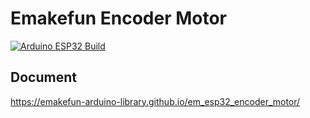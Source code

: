 # Emakefun Encoder Motor

[![Arduino ESP32 Build](https://github.com/emakefun-arduino-library/em_esp32_encoder_motor/actions/workflows/arduino_esp32_build.yml/badge.svg)](https://github.com/emakefun-arduino-library/em_esp32_encoder_motor/actions/workflows/arduino_esp32_build.yml)

## Document

<https://emakefun-arduino-library.github.io/em_esp32_encoder_motor/>
